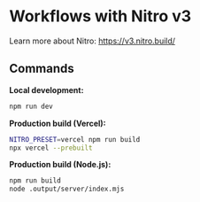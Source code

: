 # Workflows with Nitro v3

Learn more about Nitro: https://v3.nitro.build/

## Commands

**Local development:**

```sh
npm run dev
```

**Production build (Vercel):**

```sh
NITRO_PRESET=vercel npm run build
npx vercel --prebuilt
```

**Production build (Node.js):**

```sh
npm run build
node .output/server/index.mjs
```

